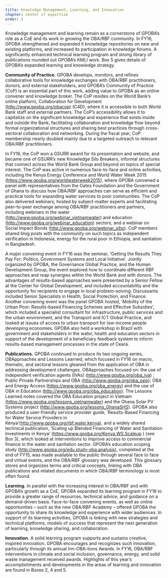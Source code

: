 ```yaml
---
title: Knowledge Management, Learning, and Innovation
chapter: center of expertise
order: 5
---
```


Knowledge management and learning remain as a cornerstone of GPOBA’s role as a CoE and its work in growing the OBA/RBF community. In FY16, GPOBA strengthened and expanded it knowledge repositories on new and existing platforms, and increased its participation in knowledge forums. A significantly enhanced technical learning program and strong library of publications rounded out GPOBA’s KMLI work. Box 5 gives details of GPOBA’s expanded learning and knowledge strategy.

**Community of Practice.** GPOBA develops, monitors, and refines collaborative tools for knowledge exchanges with OBA/RBF practitioners, donors, and external stakeholders, and GPOBA’s Community of Practice (CoP) is an essential part of this work, adding value to GPOBA as an online convener and knowledge broker. The CoP resides on the World Bank’s online platform, Collaboration for Development (http://www.gpoba.org/obacop) (C4D), where it is accessible to both World Bank staff and external partners. The CoP’s accessibility allows it to capitalize on the significant knowledge and experience that exists inside and outside the Bank, facilitating collaboration and knowledge flow beyond formal organizational structures and sharing best practices through cross-sectoral collaboration and networking. During the fiscal year, CoP membership nearly doubled mainly due to a targeted outreach to relevant OBA/RBF practitioners.

In FY16, the CoP won a GSURR award for its presentation and website, and became one of GSURR’s new Knowledge Silo Breakers, informal structures that connect across the World Bank Group and beyond on topics of special interest. The CoP was active in numerous face-to-face and online activities, including the Kenya Energy Conference and World Water Week 2015 (https://www.gpoba.org/worldwaterweek2015), where GPOBA convened a panel with representatives from the Gates Foundation and the Government of Ghana to discuss how OBA/RBF approaches can serve as efficient and practical tools for expanding water services to poor communities. The CoP also delivered webinars, hosted by subject-matter experts and facilitating peer-to-peer exchange among OBA/RBF practitioners and partners, including webinars in the water (http://www.gpoba.org/webinar_vietnamwater) and education (http://www.gpoba.org/webinar_education) sectors, and a webinar on Social Impact Bonds (http://www.gpoba.org/webinar_sibs). CoP members shared blog posts with the community on such topics as independent verification in Indonesia, energy for the rural poor in Ethiopia, and sanitation in Bangladesh. 

A major convening event in FY16 was the seminar, ‘Getting the Results They Pay For: Politics, Government Systems and Local Initiative’. Jointly organized by GPOBA, the Governance Global Practice, and the Human Development Group, the event explored how to coordinate different RBF approaches and reap synergies within the World Bank and with donors. The advantages of results-based approaches were presented by a Senior Fellow at the Center for Global Development, and included accountability and the opportunity for recipients to engage in local problem-solving. Discussants included Senior Specialists in Health, Social Protection, and Finance. Another convening event was the panel GPOBA hosted, ‘Mobility of the Urban Poor: Results-based Financing Schemes and Effective Subsidies’, which included a specialist consultant for infrastructure, public services and the urban environment, and the Transport and ICT Global Practice, and looked at issues of access to urban transport for low-income people developing economies. GPOBA also held a workshop in Brazil with government and stakeholders in the water, health and education sectors in support of the development of a beneficiary feedback system to inform results-based management processes in the state of Ceará. 

**Publications.** GPOBA continued to produce its two ongoing series, OBApproaches and Lessons Learned, which focused in FY16 on macro, thematic, and sectoral lessons gleaned from the application of OBA in addressing development challenges. OBApproaches focused on: the use of independent verification agents (IVAs) (http://www.gpoba.org/oba_iva) ; Public Private Partnerships and OBA (http://www.gpoba.org/oba_ppp); OBA and Energy Access (https://www.gpoba.org/oba_energy) and the use of OBA in Education (http://www.gpoba.org/oba_education). The Lessons Learned notes covered the OBA Education project in Vietnam (https://www.gpoba.org/lessons_vietnamwater) and the Ghana Solar PV Systems project  (http://www.gpoba.org/lessons_GhanaSHS). GPOBA also produced a user-friendly service provider guide, ‘Results-Based Financing for Water Service Providers in Kenya’(http://www.gpoba.org/rbf.water.kenya), and a widely shared technical publication, ‘Scaling up Blended Financing of Water and Sanitation Investments in Kenya’ (https://www.gpoba.org/Kenya.WS.Scaleup ) (see Box 3), which looked at interventions to improve access to commercial finance in the water and sanitation sector. GPOBA’s education scoping study (http://www.gpoba.org/edu.study-oba.analysis), completed at the end of FY15, was made available to the public through several face to face and virtual events, and the OBA/RBF glossary was developed. This glossary stores and organizes terms and critical concepts, linking with OBA publications and related documents in which OBA/RBF terminology is most often found. 

**Learning.** In parallel with the increasing interest in OBA/RBF and with GPOBA’s growth as a CoE, GPOBA expanded its learning program in FY16 to provide a greater range of resources, technical advice, and guidance on a demand-driven basis. Face-to-face convening events, as well as online opportunities – such as the new OBA/RBF Academy – offered GPOBA the opportunity to share its knowledge and experience with wider audiences. In support of its learning activities, GPOBA is linking with new strategies and technical platforms, models of success that represent the next generation of learning, knowledge sharing, and collaboration. 

**Innovation.** A solid learning program supports and sustains creative, inspired innovation. GPOBA encourages and recognizes such innovation, particularly through its annual Inn-OBA-tions Awards. In FY16, OBA/RBF interventions in climate and social inclusion, governance, energy, and solid waste management received awards. Highlights of this year’s accomplishments and developments in the areas of learning and innovation are found in Boxes 2, 4 and 5. 
